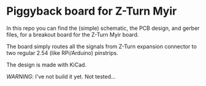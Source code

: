 Piggyback board for Z-Turn Myir
===============================

In this repo you can find the (simple) schematic, the PCB design, and gerber files, for a breakout board for the Z-Turn Myir board.

The board simply routes all the signals from Z-Turn expansion connector to two regular 2.54 (like RPi/Arduino) pinstrips.

The design is made with KiCad.

*WARNING*: I've not build it yet. Not tested...
